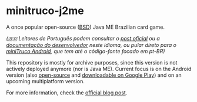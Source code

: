 minitruco-j2me
==============

A once popular open-source ([BSD][6]) Java ME Brazilian card game.

*(🇧🇷 Leitores de Português podem consultar o [post oficial][2] ou a [documentação do desenvolvedor][3] neste idioma, ou pular direto para o [miniTruco Android][4], que tem até o código-fonte focado em pt-BR)*

This repository is mostly for archive purposes, since this version is not actively deployed anymore (nor is Java ME). Current focus is on the Android version (also [open-source][4] and [downloadable on Google Play][5]) and on an upcoming multiplatform version.

For more information, check the [official blog post][1].



[1]: http://chester.me/archives/2007/12/minitruco_free.html/
[2]: https://chester.me/archives/2006/01/mt.html/
[3]: miniTruco/docs/index.md
[4]: https://github.com/chesterbr/minitruco-android
[5]: https://play.google.com/store/apps/details?id=me.chester.minitruco&hl=en
[6]: LICENSE
